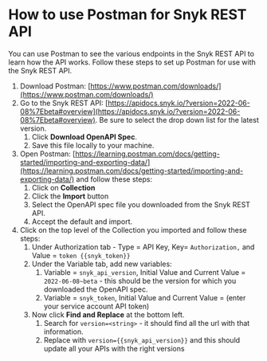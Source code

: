 # How to use Postman for Snyk REST API

You can use Postman to see the various endpoints in the Snyk REST API to learn how the API works. Follow these steps to set up Postman for use with the Snyk REST API.

1. Download Postman: [https://www.postman.com/downloads/](https://www.postman.com/downloads/)
2. Go to the Snyk REST API: [https://apidocs.snyk.io/?version=2022-06-08%7Ebeta#overview](https://apidocs.snyk.io/?version=2022-06-08%7Ebeta#overview). Be sure to select the drop down list for the latest version.
   1. Click **Download OpenAPI Spec**.
   2. Save this file locally to your machine.
3. Open Postman: [https://learning.postman.com/docs/getting-started/importing-and-exporting-data/](https://learning.postman.com/docs/getting-started/importing-and-exporting-data/) and follow these steps:
   1. Click on **Collection**
   2. Click the **Import** button
   3. Select the OpenAPI spec file you downloaded from the Snyk REST API.
   4. Accept the default and import.
4. Click on the top level of the Collection you imported and follow these steps:
   1. Under Authorization tab - Type = API Key, Key= `Authorization,` and Value = `token {{snyk_token}}`
   2. Under the Variable tab, add new variables:
      1. Variable = `snyk_api_version`, Initial Value and Current Value = `2022-06-08~beta` - this should be the version for which you downloaded the OpenAPI spec.
      2. Variable = `snyk_token`, Initial Value and Current Value = (enter your service account API token)
   3. Now click **Find and Replace** at the bottom left.
      1. Search for `version=<string>` - it should find all the url with that information.
      2. Replace with `version={{snyk_api_version}}` and this should update all your APIs with the right versions
